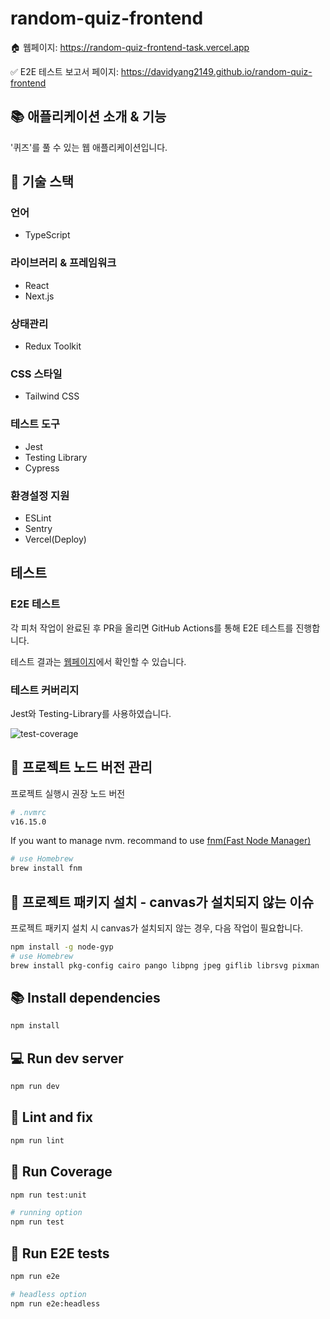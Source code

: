 # random-quiz-frontend

🏠 웹페이지: https://random-quiz-frontend-task.vercel.app

✅ E2E 테스트 보고서 페이지: https://davidyang2149.github.io/random-quiz-frontend

## 📚 애플리케이션 소개 & 기능
'퀴즈'를 풀 수 있는 웹 애플리케이션입니다.

## 💎 기술 스택
### 언어
- TypeScript

### 라이브러리 & 프레임워크
- React
- Next.js

### 상태관리
- Redux Toolkit

### CSS 스타일
- Tailwind CSS

### 테스트 도구
- Jest
- Testing Library
- Cypress

### 환경설정 지원
- ESLint
- Sentry
- Vercel(Deploy)

## 테스트

### E2E 테스트 

각 피처 작업이 완료된 후 PR을 올리면 GitHub Actions를 통해 E2E 테스트를 진행합니다. 

테스트 결과는 [웹페이지](https://davidyang2149.github.io/random-quiz-frontend)에서 확인할 수 있습니다.

### 테스트 커버리지

Jest와 Testing-Library를 사용하였습니다.

![test-coverage](https://user-images.githubusercontent.com/40143056/191526342-5bda0898-61cb-4c55-8bcc-6053359f415f.png)


## 🔖 프로젝트 노드 버전 관리

프로젝트 실행시 권장 노드 버전

```sh
# .nvmrc
v16.15.0
```
If you want to manage nvm. recommand to use [fnm(Fast Node Manager)](https://github.com/Schniz/fnm)

```sh
# use Homebrew
brew install fnm
```

## 🔖 프로젝트 패키지 설치 - canvas가 설치되지 않는 이슈

프로젝트 패키지 설치 시 canvas가 설치되지 않는 경우, 다음 작업이 필요합니다.

```sh
npm install -g node-gyp
# use Homebrew
brew install pkg-config cairo pango libpng jpeg giflib librsvg pixman
```

## 📚 Install dependencies

```sh
npm install
```

## 💻 Run dev server

```sh
npm run dev
```

## 🧪 Lint and fix

```sh
npm run lint
```

## 🧪 Run Coverage

```sh
npm run test:unit

# running option
npm run test
```

## 🧪 Run E2E tests

```sh
npm run e2e

# headless option
npm run e2e:headless
```
